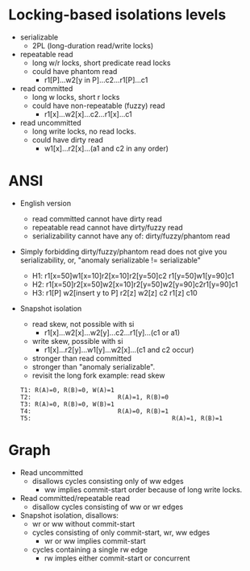 

# Locking-based isolations levels
* serializable
  * 2PL (long-duration read/write locks) 
* repeatable read
  * long w/r locks, short predicate read locks 
  * could have phantom read
    * r1[P]...w2[y in P]...c2...r1[P]...c1 
* read committed
  * long w locks, short r locks
  * could have non-repeatable (fuzzy) read
    * r1[x]...w2[x]...c2...r1[x]...c1
* read uncommitted
  * long write locks, no read locks. 
  * could have dirty read
    * w1[x]...r2[x]...(a1 and c2 in any order)

# ANSI 
* English version
  * read committed cannot have dirty read
  * repeatable read cannot have dirty/fuzzy read
  * serializability cannot have any of: dirty/fuzzy/phantom read 
* Simply forbidding dirty/fuzzy/phantom read does not give you serializability, or, "anomaly serializable != serializable"
  * H1: r1[x=50]w1[x=10]r2[x=10]r2[y=50]c2 r1[y=50]w1[y=90]c1
  * H2: r1[x=50]r2[x=50]w2[x=10]r2[y=50]w2[y=90]c2r1[y=90]c1
  * H3: r1[P] w2[insert y to P] r2[z] w2[z] c2 r1[z] c10

* Snapshot isolation
  * read skew, not possible with si
    * r1[x]...w2[x]...w2[y]...c2...r1[y]...(c1 or a1)
  * write skew, possible with si
    * r1[x]...r2[y]...w1[y]...w2[x]...(c1 and c2 occur) 
  * stronger than read committed
  * stronger than "anomaly serializable".
  * revisit the long fork example: read skew
  ```
  T1: R(A)=0, R(B)=0, W(A)=1 
  T2:                        R(A)=1, R(B)=0
  T3: R(A)=0, R(B)=0, W(B)=1 
  T4:                        R(A)=0, R(B)=1
  T5:                                       R(A)=1, R(B)=1
  ```
  
# Graph 
* Read uncommitted 
  * disallows cycles consisting only of ww edges
    * ww implies commit-start order because of long write locks.
* Read committed/repeatable read
  * disallow cycles consisting of ww or wr edges
* Snapshot isolation, disallows:
  * wr or ww without commit-start
  * cycles consisting of only commit-start, wr, ww edges
    * wr or ww implies commit-start
  * cycles containing a single rw edge
    * rw imples either commit-start or concurrent 
    
